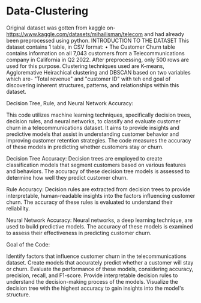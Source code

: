 # Data-Clustering
Original dataset was gotten from kaggle on- https://www.kaggle.com/datasets/mihailisman/telecom and had already been preprocessed using python.
INTRODUCTION TO THE DATASET
This dataset contains 1 table, in CSV format:
• The Customer Churn table contains information on all 7,043 customers from a Telecommunications company in California in Q2 2022. After preprocessing, only 500 rows are used for this purpose.
Clustering techniques used are K-means, Aggloremative Heirachical clustering and DBSCAN based on two variables which are- "Total revenue" and "customer ID" with teh end goal of discovering inherent structures, patterns, and relationships within this dataset.



Decision Tree, Rule, and Neural Network Accuracy:

This code utilizes machine learning techniques, specifically decision trees, decision rules, and neural networks, to classify and evaluate customer churn in a telecommunications dataset. It aims to provide insights and predictive models that assist in understanding customer behavior and improving customer retention strategies. The code measures the accuracy of these models in predicting whether customers stay or churn.

Decision Tree Accuracy: Decision trees are employed to create classification models that segment customers based on various features and behaviors. The accuracy of these decision tree models is assessed to determine how well they predict customer churn.

Rule Accuracy: Decision rules are extracted from decision trees to provide interpretable, human-readable insights into the factors influencing customer churn. The accuracy of these rules is evaluated to understand their reliability.

Neural Network Accuracy: Neural networks, a deep learning technique, are used to build predictive models. The accuracy of these models is examined to assess their effectiveness in predicting customer churn.

Goal of the Code:

Identify factors that influence customer churn in the telecommunications dataset.
Create models that accurately predict whether a customer will stay or churn.
Evaluate the performance of these models, considering accuracy, precision, recall, and F1-score.
Provide interpretable decision rules to understand the decision-making process of the models.
Visualize the decision tree with the highest accuracy to gain insights into the model's structure.
